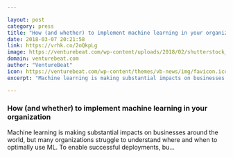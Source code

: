 ```yaml
---

layout: post
category: press
title: "How (and whether) to implement machine learning in your organization"
date: 2018-03-07 20:21:58
link: https://vrhk.co/2oQkpLg
image: https://venturebeat.com/wp-content/uploads/2018/02/shutterstock_425351407-e1517543962199.jpg?fit=1200%2C675&strip=all
domain: venturebeat.com
author: "VentureBeat"
icon: https://venturebeat.com/wp-content/themes/vb-news/img/favicon.ico
excerpt: "Machine learning is making substantial impacts on businesses around the world, but many organizations struggle to understand where and when to optimally use ML. To enable successful deployments, bu…"

---
```


### How (and whether) to implement machine learning in your organization

Machine learning is making substantial impacts on businesses around the world, but many organizations struggle to understand where and when to optimally use ML. To enable successful deployments, bu…